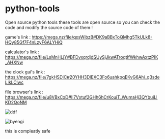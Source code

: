 # python-tools
Open source python tools
these tools are open source so you can check the code and modify the source code of them !
 
 game's link : https://mega.nz/file/qxsWibzB#DK9aBBxToQMhg5TkULk8-HQy85Gf7F4nLzyF6ALYHiQ
 
 calculator's link : https://mega.nz/file/LsMnHLjY#BFDvxqrdjdSUySjJkwATroqtIfWkhwAxtzPIK_AHXNw
 
 the clock gui's link : https://mega.nz/file/7gkHSDiC#20YHH3DlEXC3Fo6uahkpqEKvG6Ahi_q3sdeLIkLClwc
 
 file browser's link : https://mega.nz/file/u8VBxCxD#II7Vxtuf2GHh6hCrKouiT_WumaHj3QYbuiLIKD2QoNM

![ddf](https://user-images.githubusercontent.com/101807691/158838426-b4d78a3c-8be7-4a81-b408-8f9e5ddab441.PNG)

![byengi](https://user-images.githubusercontent.com/101807691/159179229-0e5def34-4740-4688-a744-0441409861aa.PNG)


this is compleatly safe

